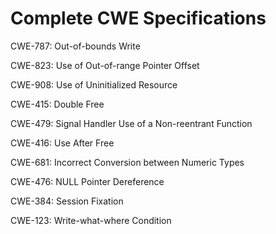 

# Complete CWE Specifications

CWE-787: Out-of-bounds Write

CWE-823: Use of Out-of-range Pointer Offset

CWE-908: Use of Uninitialized Resource

CWE-415: Double Free

CWE-479: Signal Handler Use of a Non-reentrant Function

CWE-416: Use After Free

CWE-681: Incorrect Conversion between Numeric Types

CWE-476: NULL Pointer Dereference

CWE-384: Session Fixation

CWE-123: Write-what-where Condition